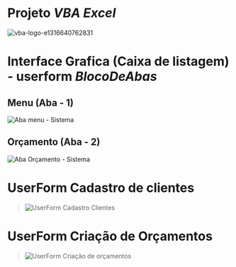 # Projeto __*VBA Excel*__

![vba-logo-e1316640762831](https://user-images.githubusercontent.com/85850597/144149842-3e0c9b98-3db7-4382-95ec-1395bd1e50da.png)

# Interface Grafica (Caixa de listagem) - userform __*BlocoDeAbas*__
## Menu (Aba - 1)

![Aba menu - Sistema](https://user-images.githubusercontent.com/85850597/149810416-a23ac2d5-91fe-4f96-a228-66355bae0db2.jpg)

## Orçamento (Aba - 2)

![Aba Orçamento - Sistema](https://user-images.githubusercontent.com/85850597/149810486-274c1a5b-6e98-4311-89f5-09cc6f4e934e.jpg)


# UserForm Cadastro de clientes

> ![UserForm Cadastro Clientes](https://user-images.githubusercontent.com/85850597/149683270-74c0f81e-6a90-4134-b394-69ab76dae76e.jpg)

# UserForm Criação de Orçamentos

> ![UserForm Criação de orçamentos](https://user-images.githubusercontent.com/85850597/149683296-4ad53297-9159-430c-aecd-2e710ab1714c.jpg)



